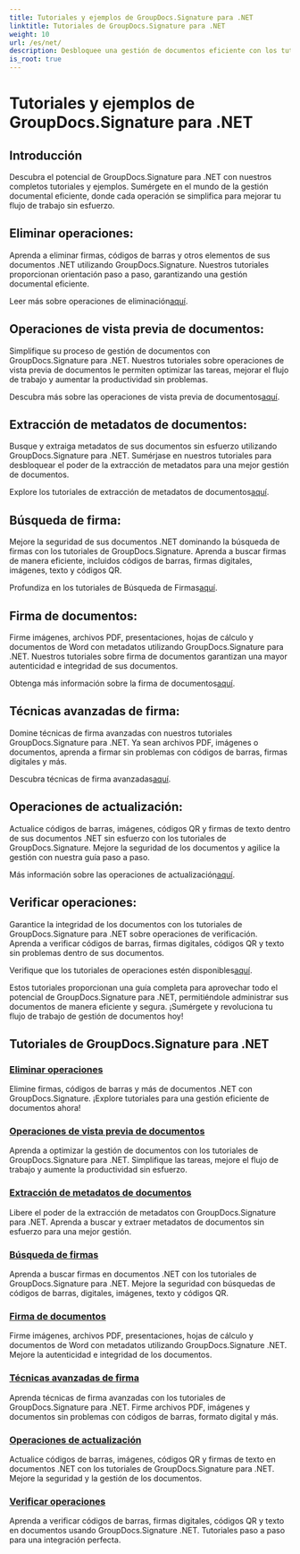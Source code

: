 ```yaml
---
title: Tutoriales y ejemplos de GroupDocs.Signature para .NET
linktitle: Tutoriales de GroupDocs.Signature para .NET
weight: 10
url: /es/net/
description: Desbloquee una gestión de documentos eficiente con los tutoriales de GroupDocs.Signature para .NET. Elimine, obtenga una vista previa, extraiga metadatos, firme, actualice y verifique documentos sin problemas.
is_root: true
---
```


# Tutoriales y ejemplos de GroupDocs.Signature para .NET

## Introducción

Descubra el potencial de GroupDocs.Signature para .NET con nuestros completos tutoriales y ejemplos. Sumérgete en el mundo de la gestión documental eficiente, donde cada operación se simplifica para mejorar tu flujo de trabajo sin esfuerzo.

## Eliminar operaciones:
Aprenda a eliminar firmas, códigos de barras y otros elementos de sus documentos .NET utilizando GroupDocs.Signature. Nuestros tutoriales proporcionan orientación paso a paso, garantizando una gestión documental eficiente.

 Leer más sobre operaciones de eliminación[aquí](./delete-operations/).

## Operaciones de vista previa de documentos:
Simplifique su proceso de gestión de documentos con GroupDocs.Signature para .NET. Nuestros tutoriales sobre operaciones de vista previa de documentos le permiten optimizar las tareas, mejorar el flujo de trabajo y aumentar la productividad sin problemas.

 Descubra más sobre las operaciones de vista previa de documentos[aquí](./document-preview-operations/).

## Extracción de metadatos de documentos:
Busque y extraiga metadatos de sus documentos sin esfuerzo utilizando GroupDocs.Signature para .NET. Sumérjase en nuestros tutoriales para desbloquear el poder de la extracción de metadatos para una mejor gestión de documentos.

 Explore los tutoriales de extracción de metadatos de documentos[aquí](./document-metadata-extraction/).

## Búsqueda de firma:
Mejore la seguridad de sus documentos .NET dominando la búsqueda de firmas con los tutoriales de GroupDocs.Signature. Aprenda a buscar firmas de manera eficiente, incluidos códigos de barras, firmas digitales, imágenes, texto y códigos QR.

 Profundiza en los tutoriales de Búsqueda de Firmas[aquí](./signature-searching/).

## Firma de documentos:
Firme imágenes, archivos PDF, presentaciones, hojas de cálculo y documentos de Word con metadatos utilizando GroupDocs.Signature para .NET. Nuestros tutoriales sobre firma de documentos garantizan una mayor autenticidad e integridad de sus documentos.

 Obtenga más información sobre la firma de documentos[aquí](./document-signing/).

## Técnicas avanzadas de firma:
Domine técnicas de firma avanzadas con nuestros tutoriales GroupDocs.Signature para .NET. Ya sean archivos PDF, imágenes o documentos, aprenda a firmar sin problemas con códigos de barras, firmas digitales y más.

 Descubra técnicas de firma avanzadas[aquí](./advanced-signature-techniques/).

## Operaciones de actualización:
Actualice códigos de barras, imágenes, códigos QR y firmas de texto dentro de sus documentos .NET sin esfuerzo con los tutoriales de GroupDocs.Signature. Mejore la seguridad de los documentos y agilice la gestión con nuestra guía paso a paso.

 Más información sobre las operaciones de actualización[aquí](./update-operations/).

## Verificar operaciones:
Garantice la integridad de los documentos con los tutoriales de GroupDocs.Signature para .NET sobre operaciones de verificación. Aprenda a verificar códigos de barras, firmas digitales, códigos QR y texto sin problemas dentro de sus documentos.

 Verifique que los tutoriales de operaciones estén disponibles[aquí](./verify-operations/). 

Estos tutoriales proporcionan una guía completa para aprovechar todo el potencial de GroupDocs.Signature para .NET, permitiéndole administrar sus documentos de manera eficiente y segura. ¡Sumérgete y revoluciona tu flujo de trabajo de gestión de documentos hoy!
## Tutoriales de GroupDocs.Signature para .NET 
### [Eliminar operaciones](./delete-operations/)
Elimine firmas, códigos de barras y más de documentos .NET con GroupDocs.Signature. ¡Explore tutoriales para una gestión eficiente de documentos ahora!
### [Operaciones de vista previa de documentos](./document-preview-operations/)
Aprenda a optimizar la gestión de documentos con los tutoriales de GroupDocs.Signature para .NET. Simplifique las tareas, mejore el flujo de trabajo y aumente la productividad sin esfuerzo.
### [Extracción de metadatos de documentos](./document-metadata-extraction/)
Libere el poder de la extracción de metadatos con GroupDocs.Signature para .NET. Aprenda a buscar y extraer metadatos de documentos sin esfuerzo para una mejor gestión.
### [Búsqueda de firmas](./signature-searching/)
Aprenda a buscar firmas en documentos .NET con los tutoriales de GroupDocs.Signature para .NET. Mejore la seguridad con búsquedas de códigos de barras, digitales, imágenes, texto y códigos QR.
### [Firma de documentos](./document-signing/)
Firme imágenes, archivos PDF, presentaciones, hojas de cálculo y documentos de Word con metadatos utilizando GroupDocs.Signature .NET. Mejore la autenticidad e integridad de los documentos.
### [Técnicas avanzadas de firma](./advanced-signature-techniques/)
Aprenda técnicas de firma avanzadas con los tutoriales de GroupDocs.Signature para .NET. Firme archivos PDF, imágenes y documentos sin problemas con códigos de barras, formato digital y más.
### [Operaciones de actualización](./update-operations/)
Actualice códigos de barras, imágenes, códigos QR y firmas de texto en documentos .NET con los tutoriales de GroupDocs.Signature para .NET. Mejore la seguridad y la gestión de los documentos.
### [Verificar operaciones](./verify-operations/)
Aprenda a verificar códigos de barras, firmas digitales, códigos QR y texto en documentos usando GroupDocs.Signature .NET. Tutoriales paso a paso para una integración perfecta.